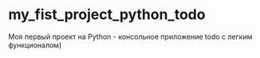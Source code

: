 # my_fist_project_python_todo

Моя первый проект на Python - консольное приложение todo с легким функционалом) 
